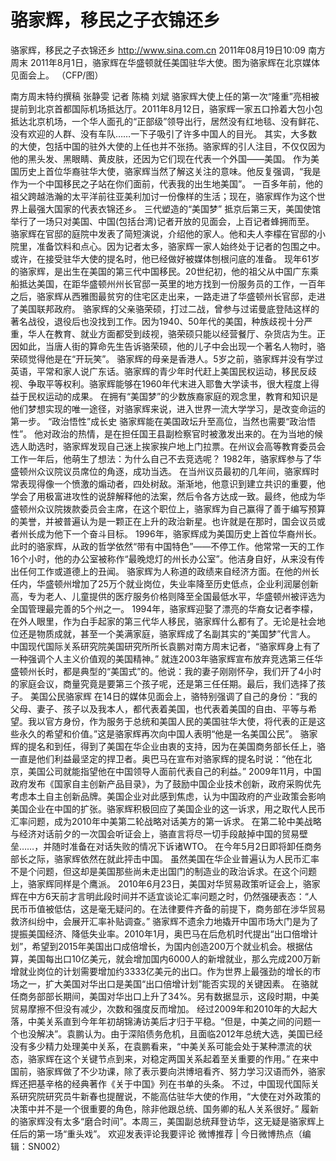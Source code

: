 # 骆家辉，移民之子衣锦还乡

骆家辉，移民之子衣锦还乡
http://www.sina.com.cn  2011年08月19日10:09  南方周末
2011年8月1日，骆家辉在华盛顿就任美国驻华大使。图为骆家辉在北京媒体见面会上。 （CFP/图）

南方周末特约撰稿 张静雯 记者 陈楠 刘斌
骆家辉大使上任的第一次“隆重”亮相被提前到北京首都国际机场抵达厅。2011年8月12日，骆家辉一家五口拎着大包小包抵达北京机场，一个华人面孔的“正部级”领导出行，居然没有红地毯、没有鲜花、没有欢迎的人群、没有车队……一下子吸引了许多中国人的目光。
其实，大多数的大使，包括中国的驻外大使的上任也并不张扬。骆家辉的引人注目，不仅仅因为他的黑头发、黑眼睛、黄皮肤，还因为它们现在代表一个外国——美国。
作为美国历史上首位华裔驻华大使，骆家辉当然了解这关注的意味。他反复强调，“我是作为一个中国移民之子站在你们面前，代表我的出生地美国”。
一百多年前，他的祖父跨越浩瀚的太平洋前往亚美利加讨一份像样的生活；现在，骆家辉作为这个世界上最强大国家的代表衣锦还乡。
三代塑造的“美国梦”
抵京后第三天，美国使馆举行了一场只对美国、中国(包括台湾)记者开放的见面会，上百记者蜂拥而至。
骆家辉在官邸的庭院中发表了简短演说，介绍他的家人。他和夫人李檬在官邸的小院里，准备饮料和点心。因为记者太多，骆家辉一家人始终处于记者的包围之中。或许，在接受驻华大使的提名时，他已经做好被媒体刨根问底的准备。
现年61岁的骆家辉，是出生在美国的第三代中国移民。20世纪初，他的祖父从中国广东乘船抵达美国，在距华盛顿州州长官邸一英里的地方找到一份服务员的工作，一百年之后，骆家辉从西雅图最贫穷的住宅区走出来，一路走进了华盛顿州长官邸，走进了美国联邦政府。
骆家辉的父亲骆荣硕，打过二战，曾参与过诺曼底登陆这样的著名战役，退役后也没找到工作。因为1940、50年代的美国，种族歧视十分严重，华人在教育、就业方面都受到歧视，骆荣硕只能以经营餐厅、杂货店为生。正因如此，当唐人街的算命先生告诉骆荣硕，他的儿子中会出现一个著名人物时，骆荣硕觉得他是在“开玩笑”。
骆家辉的母亲是香港人。5岁之前，骆家辉并没有学过英语，平常和家人说广东话。骆家辉的青少年时代赶上美国民权运动，移民反歧视、争取平等权利。骆家辉能够在1960年代末进入耶鲁大学读书，很大程度上得益于民权运动的成果。
在拥有“美国梦”的少数族裔家庭的观念里，教育和知识是他们梦想实现的唯一途径，对骆家辉来说，进入世界一流大学学习，是改变命运的第一步。
“政治悟性”成长史
骆家辉能在美国政坛升至高位，当然也需要“政治悟性”。
他对政治的热情，是在担任国王县副检察官时被激发出来的。在为当地的候选人助选时，骆家辉发现自己迷上挨家挨户地上门拉票。在州议会高等教育委员会工作一年后，他萌生了想法：为什么自己不去竞选呢？
1982年，骆家辉参与了华盛顿州众议院议员席位的角逐，成功当选。
在当州议员最初的几年间，骆家辉时常表现得像一个愤激的煽动者，四处树敌。渐渐地，他意识到建立共识的重要，他学会了用极富进攻性的说辞解释他的法案，然后令各方达成一致。最终，他成为华盛顿州众议院拨款委员会主席，在这个职位上，骆家辉为自己赢得了善于编写预算的美誉，并被普遍认为是一颗正在上升的政治新星。也许就是在那时，国会议员或者州长成为他下一个奋斗目标。
1996年，骆家辉成为美国历史上首位华裔州长。此时的骆家辉，从政的哲学依然“带有中国特色”——不停工作。他常常一天的工作16个小时，他的办公室被称作“最晚熄灯的州长办公室”。他洁身自好，从来没有传出任何工作或道德上的丑闻。
骆家辉为人称道的政绩来自经济方面。在他的州长任内，华盛顿州增加了25万个就业岗位，失业率降至历史低点，企业利润屡创新高，专为老人、儿童提供的医疗服务价格则降至全国最低水平，华盛顿州被评选为全国管理最完善的5个州之一。
1994年，骆家辉迎娶了漂亮的华裔女记者李檬，在外人眼里，作为白手起家的第三代华人移民，骆家辉什么都有了。无论是社会地位还是物质成就，甚至一个美满家庭，骆家辉成了名副其实的“美国梦”代言人。
中国现代国际关系研究院美国研究所所长袁鹏对南方周末记者，“骆家辉身上有了一种强调个人主义价值观的美国精神。”
就连2003年骆家辉宣布放弃竞选第三任华盛顿州长时，都是典型的“美国式”的。他说：我的妻子刚刚怀孕，我们开了4小时的家庭会议，商量究竟是要第三个孩子呢，还是第三任任期。最后，我们选择了孩子。
美国公民骆家辉
在14日的媒体见面会上，骆特别强调了自己的身份：“我的父母、妻子、孩子以及我本人，都代表着美国，也代表着美国的自由、平等与希望。我以官方身份，作为服务于总统和美国人民的美国驻华大使，将代表的正是这些永久的希望和价值。”这是骆家辉再次向中国人表明“他是一名美国公民”。
骆家辉的提名和到任，得到了美国在华企业由衷的支持，因为在美国商务部长任上，骆一直是他们利益最坚定的捍卫者。奥巴马在宣布对骆家辉的提名时说：“他在北京，美国公司就能指望他在中国领导人面前代表自己的利益。”
2009年11月，中国政府发布《国家自主创新产品目录》，为了鼓励中国企业技术创新，政府采购优先考虑本土自主创新品牌。美国企业对此感到焦虑，认为中国政府的产业政策会影响美国企业在中国的扩张。骆家辉积极回应了美国企业的这一诉求，用之取代人民币汇率问题，成为2010年中美第二轮战略对话美方的第一诉求。
在第二轮中美战略与经济对话前夕的一次国会听证会上，骆直言将尽一切手段敲掉中国的贸易壁垒……，并随时准备在对话失败的情况下诉诸WTO。
在今年5月2日即将卸任商务部长之际，骆家辉依然在就此抨击中国。
虽然美国在华企业普遍认为人民币汇率不是个问题，但这却是美国那些尚未走出国门的制造业的政治诉求。在这个问题上，骆家辉同样是个鹰派。
2010年6月23日，美国对华贸易政策听证会上，骆家辉在中方6天前才言明此段时间并不适宜谈论汇率问题之时，仍然强硬表态：“人民币币值被低估，这是毫无疑问的。在法律要件齐备的前提下，商务部在涉华贸易救济纠纷中，会展开汇率补贴调查。”
骆家辉不遗余力地撬开中国市场大门是为了提振美国经济、降低失业率。2010年1月，奥巴马在后危机时代提出“出口倍增计划”，希望到2015年美国出口成倍增长，为国内创造200万个就业机会。根据估算，美国每出口10亿美元，就会增加国内6000人的新增就业，那么完成200万新增就业岗位的计划需要增加约3333亿美元的出口。作为世界上最强劲的增长的市场之一，扩大美国对华出口是美国“出口倍增计划”能否实现的关键因素。
在骆就任商务部部长期间，美国对华出口上升了34%。另有数据显示，这段时期，中美贸易摩擦不但没有减少，次数和强度反而增加。
经过2009年和2010年的大起大落，中美关系直到今年年初胡锦涛访美后才归于平稳。“但是，中美之间的问题一个也没解决”。袁鹏认为。由于深陷债务危机，且面临2012年总统大选，美国已经没有多少精力处理美中关系，在袁鹏看来，“中美关系可能会处于某种漂流的状态，骆家辉在这个关键节点到来，对稳定两国关系起着至关重要的作用。”
在来中国前，骆家辉做了不少功课，除了表示要向洪博培看齐、努力学习汉语而外，骆家辉还把基辛格的经典著作《关于中国》列在书单的头条。
不过，中国现代国际关系研究院研究员牛新春也提醒说，不能高估驻华大使的作用，“大使在对外政策的决策中并不是一个很重要的角色，除非他跟总统、国务卿的私人关系很好。”
履新的骆家辉没有太多“磨合时间”。本周三，美国副总统拜登访华，这无疑是骆家辉上任后的第一场“重头戏”。
欢迎发表评论我要评论
微博推荐 | 今日微博热点（编辑：SN002）

